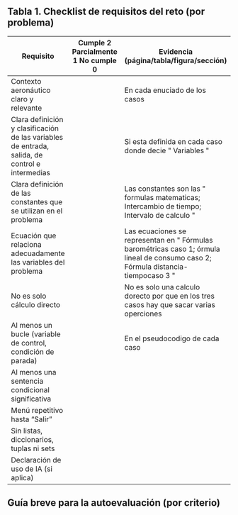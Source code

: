 ## Tabla 1. Checklist de requisitos del reto (por problema)

| Requisito | Cumple           2 Parcialmente  1 No cumple     0 | Evidencia (página/tabla/figura/sección) |
| --- | --- | --- |
| Contexto aeronáutico claro y relevante |  | En  cada enuciado de los casos | 
| Clara definición y clasificación de las variables de entrada, salida, de control e intermedias |  | Si esta definida en cada caso donde decie " Variables " |
| Clara definición de las constantes que se utilizan en el problema |  | Las constantes son las " formulas matematicas; Intercambio de tiempo; Intervalo de calculo " |
| Ecuación que relaciona adecuadamente las variables del problema |  | Las ecuaciones se representan en " Fórmulas barométricas caso 1; órmula lineal de consumo caso 2; Fórmula distancia-tiempocaso 3 " |
| No es solo cálculo directo |  | No es solo una calculo dorecto por que en los tres casos hay que sacar varias operciones  |
| Al menos un bucle (variable de control, condición de parada) |  | En el pseudocodigo de cada caso |
| Al menos una sentencia condicional significativa |  |  |
| Menú repetitivo hasta “Salir” |  |  |
| Sin listas, diccionarios, tuplas ni sets |  |  |
| Declaración de uso de IA (si aplica) |  |  |

## Guía breve para la autoevaluación (por criterio)